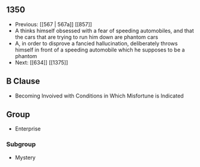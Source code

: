 ## 1350
- Previous: [[567 | 567a]] [[857]] 
- A thinks himself obsessed with a fear of speeding automobiles, and that the cars that are trying to run him down are phantom cars
- A, in order to disprove a fancied hallucination, deliberately throws himself in front of a speeding automobile which he supposes to be a phantom
- Next: [[634]] [[1375]] 

## B Clause
- Becoming Invoived with Conditions in Which Misfortune is Indicated

## Group
- Enterprise

### Subgroup
- Mystery

